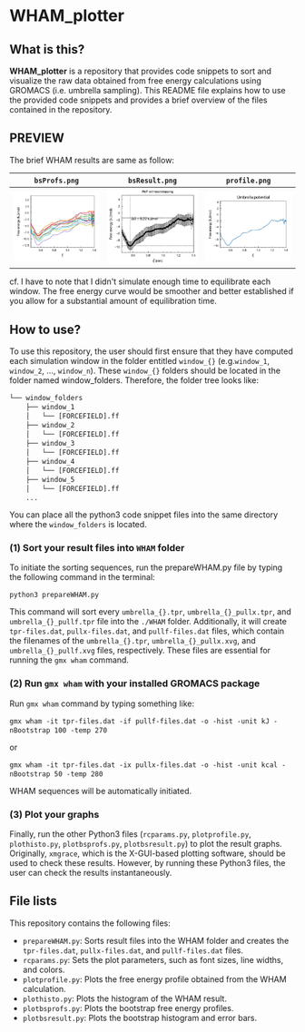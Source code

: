 # **WHAM_plotter**

## **What is this?**

__WHAM_plotter__ is a repository that provides code snippets to sort and visualize the raw data obtained from free energy calculations using GROMACS (i.e. umbrella sampling). This README file explains how to use the provided code snippets and provides a brief overview of the files contained in the repository.

## **PREVIEW**
The brief WHAM results are same as follow:

| `bsProfs.png` | `bsResult.png` | `profile.png` |
| :-------: | :-------: | :-------: |
| <img src = "gallery/bsProfs.png"> | <img src = "gallery/bsResult.png"> | <img src = "gallery/profile.png"> |

cf. I have to note that I didn't simulate enough time to equilibrate each window. The free energy curve would be smoother and better established if you allow for a substantial amount of equilibration time.

## **How to use?**

To use this repository, the user should first ensure that they have computed each simulation window in the folder entitled `window_{}` (e.g.`window_1`, `window_2`, ..., `window_n`). These `window_{}` folders should be located in the folder named window_folders. Therefore, the folder tree looks like:

```text
└── window_folders
    ├── window_1
    │   └── [FORCEFIELD].ff
    ├── window_2
    │   └── [FORCEFIELD].ff
    ├── window_3
    │   └── [FORCEFIELD].ff
    ├── window_4
    │   └── [FORCEFIELD].ff
    ├── window_5
    │   └── [FORCEFIELD].ff
    ...
```

You can place all the python3 code snippet files into the same directory where the `window_folders` is located.

### **(1) Sort your result files into `WHAM` folder**

To initiate the sorting sequences, run the prepareWHAM.py file by typing the following command in the terminal:

```shell
python3 prepareWHAM.py
```

This command will sort every `umbrella_{}.tpr`, `umbrella_{}_pullx.tpr`, and `umbrella_{}_pullf.tpr` file into the `./WHAM` folder. Additionally, it will create `tpr-files.dat`, `pullx-files.dat`, and `pullf-files.dat` files, which contain the filenames of the `umbrella_{}.tpr`, `umbrella_{}_pullx.xvg`, and `umbrella_{}_pullf.xvg` files, respectively. These files are essential for running the `gmx wham` command.

### **(2) Run `gmx wham` with your installed GROMACS package**

Run `gmx wham` command by typing something like:

```shell
gmx wham -it tpr-files.dat -if pullf-files.dat -o -hist -unit kJ -nBootstrap 100 -temp 270
```

or

```shell
gmx wham -it tpr-files.dat -ix pullx-files.dat -o -hist -unit kcal -nBootstrap 50 -temp 280
```

WHAM sequences will be automatically initiated.

### **(3) Plot your graphs**

Finally, run the other Python3 files (`rcparams.py`, `plotprofile.py`, `plothisto.py`, `plotbsprofs.py`, `plotbsresult.py`) to plot the result graphs. Originally, `xmgrace`, which is the X-GUI-based plotting software, should be used to check these results. However, by running these Python3 files, the user can check the results instantaneously.

## **File lists**
This repository contains the following files:

- `prepareWHAM.py`: Sorts result files into the WHAM folder and creates the `tpr-files.dat`, `pullx-files.dat`, and `pullf-files.dat` files.
- `rcparams.py`: Sets the plot parameters, such as font sizes, line widths, and colors.
- `plotprofile.py`: Plots the free energy profile obtained from the WHAM calculation.
- `plothisto.py`: Plots the histogram of the WHAM result.
- `plotbsprofs.py`: Plots the bootstrap free energy profiles.
- `plotbsresult.py`: Plots the bootstrap histogram and error bars.
